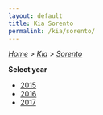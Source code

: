 ```yaml
---
layout: default
title: Kia Sorento
permalink: /kia/sorento/
---
```

[*Home*](/) > [*Kia*](/kia/) > [*Sorento*](/kia/sorento/)

**Select year**

- [2015](/kia/sorento/2015/)
- [2016](/kia/sorento/2016/)
- [2017](/kia/sorento/2017/)